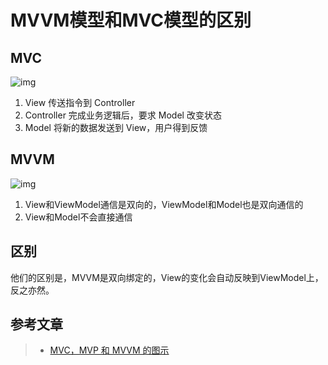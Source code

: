 # MVVM模型和MVC模型的区别

## MVC 
![img](http://www.ruanyifeng.com/blogimg/asset/2015/bg2015020106.png)

 1. View 传送指令到 Controller
 2. Controller 完成业务逻辑后，要求 Model 改变状态
 3. Model 将新的数据发送到 View，用户得到反馈

## MVVM
![img](http://www.ruanyifeng.com/blogimg/asset/2015/bg2015020110.png)

 1. View和ViewModel通信是双向的，ViewModel和Model也是双向通信的
 2. View和Model不会直接通信
 
## 区别

他们的区别是，MVVM是双向绑定的，View的变化会自动反映到ViewModel上，反之亦然。

## 参考文章

> * [MVC，MVP 和 MVVM 的图示](http://www.ruanyifeng.com/blog/2015/02/mvcmvp_mvvm.html)

